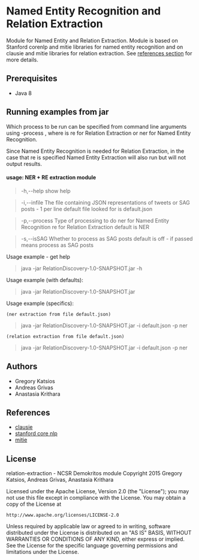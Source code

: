# Named Entity Recognition and Relation Extraction

Module for Named Entity and Relation Extraction. Module is based on Stanford corenlp and
mitie libraries for named entity recognition and on clausie and mitie libraries for
relation extraction. See [references section](#references) for more details.

## Prerequisites
* Java 8

## Running examples from jar
Which process to be run can be specified from command line arguments using -process <arg> ,
where <arg> is re for Relation Extraction or ner for Named Entity Recognition.

Since Named Entity Recognition is needed for Relation Extraction, in the case that re
is specified Named Entity Extraction will also run but will not output results.

#### usage: NER + RE extraction module
> -h,--help            show help

> -i,--infile <arg>    The file containing JSON  representations of tweets
                       or SAG posts - 1 per line default file looked for is default.json
                      
> -p,--process <arg>   Type of processing to do  ner for Named Entity
                       Recognition re for Relation Extraction default is NER
                      
> -s,--isSAG           Whether to process as SAG posts default is off - if
                       passed means process as SAG posts

Usage example - get help

>	java -jar RelationDiscovery-1.0-SNAPSHOT.jar -h

Usage example (with defaults):

>	java -jar RelationDiscovery-1.0-SNAPSHOT.jar

Usage example (specifics):

	(ner extraction from file default.json)
>	java -jar RelationDiscovery-1.0-SNAPSHOT.jar -i default.json -p ner

	(relation extraction from file default.json)
>	java -jar RelationDiscovery-1.0-SNAPSHOT.jar -i default.json -p ner

## Authors
* Gregory Katsios
* Andreas Grivas
* Anastasia Krithara

## References
* [clausie](https://www.mpi-inf.mpg.de/departments/databases-and-information-systems/software/clausie)
* [stanford core nlp](http://nlp.stanford.edu/software/corenlp.shtml)
* [mitie](https://github.com/mit-nlp/MITIE)

## License
relation-extraction - NCSR Demokritos module
Copyright 2015 Gregory Katsios, Andreas Grivas, Anastasia Krithara

Licensed under the Apache License, Version 2.0 (the "License");
you may not use this file except in compliance with the License.
You may obtain a copy of the License at

	http://www.apache.org/licenses/LICENSE-2.0

Unless required by applicable law or agreed to in writing, software
distributed under the License is distributed on an "AS IS" BASIS,
WITHOUT WARRANTIES OR CONDITIONS OF ANY KIND, either express or implied.
See the License for the specific language governing permissions and
limitations under the License.
